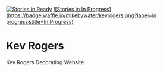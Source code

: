 [![Stories in Ready](https://badge.waffle.io/mikebywater/kevrogers.png?label=ready&title=Ready)](https://waffle.io/mikebywater/kevrogers)
[![Stories in In Progress](https://badge.waffle.io/mikebywater/kevrogers.png?label=in progress&title=In Progress)](https://waffle.io/mikebywater/kevrogers)
# Kev Rogers
Kev Rogers Decorating Website
